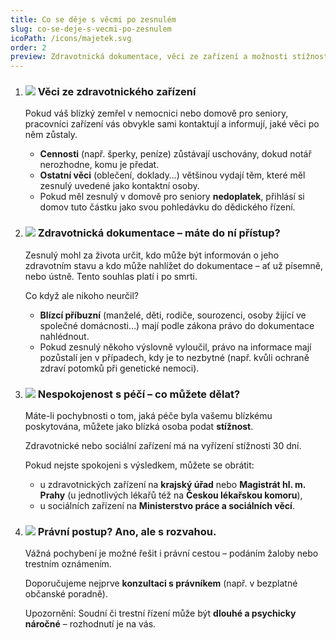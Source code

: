 ```yaml
---
title: Co se děje s věcmi po zesnulém
slug: co-se-deje-s-vecmi-po-zesnulem
icoPath: /icons/majetek.svg
order: 2
preview: Zdravotnická dokumentace, věci ze zařízení a možnosti stížností. 
---
```


1. ### ![](/icons/note.svg)  Věci ze zdravotnického zařízení ###
    Pokud váš blízký zemřel v nemocnici nebo domově pro seniory, pracovníci zařízení vás obvykle sami kontaktují a informují, jaké věci po něm zůstaly.
      - <b>Cennosti</b> (např. šperky, peníze) zůstávají uschovány, dokud notář nerozhodne, komu je předat.
      - <b>Ostatní věci</b> (oblečení, doklady…) většinou vydají těm, které měl zesnulý uvedené jako kontaktní osoby.
      - Pokud měl zesnulý v domově pro seniory <b>nedoplatek</b>, přihlásí si domov tuto částku jako svou pohledávku do dědického řízení.

2. ### ![](/icons/note.svg) Zdravotnická dokumentace – máte do ní přístup? ###
   Zesnulý mohl za života určit, kdo může být informován o jeho zdravotním stavu a kdo může nahlížet do dokumentace – ať už písemně, nebo ústně. Tento souhlas platí i po smrti.

   Co když ale nikoho neurčil?
      - <b>Blízcí příbuzní</b> (manželé, děti, rodiče, sourozenci, osoby žijící ve společné domácnosti…) mají podle zákona právo do dokumentace nahlédnout.
      - Pokud zesnulý někoho výslovně vyloučil, právo na informace mají pozůstalí jen v případech, kdy je to nezbytné (např. kvůli ochraně zdraví potomků při genetické nemoci).

3. ### ![](/icons/note.svg) Nespokojenost s péčí – co můžete dělat? ###
    Máte-li pochybnosti o tom, jaká péče byla vašemu blízkému poskytována, můžete jako blízká osoba podat <b>stížnost</b>.
    
    Zdravotnické nebo sociální zařízení má na vyřízení stížnosti 30 dní.

    Pokud nejste spokojeni s výsledkem, můžete se obrátit:
      - u zdravotnických zařízení na <b>krajský úřad</b> nebo <b>Magistrát hl. m. Prahy</b> (u jednotlivých lékařů též na <b>Českou lékařskou komoru</b>),
      - u sociálních zařízení na <b>Ministerstvo práce a sociálních věcí</b>.

4. ### ![](/icons/note.svg) Právní postup? Ano, ale s rozvahou. ###
   Vážná pochybení je možné řešit i právní cestou – podáním žaloby nebo trestním oznámením.

   Doporučujeme nejprve <b>konzultaci s právníkem</b> (např. v bezplatné občanské poradně).

   Upozornění: Soudní či trestní řízení může být <b>dlouhé a psychicky náročné</b> – rozhodnutí je na vás.

